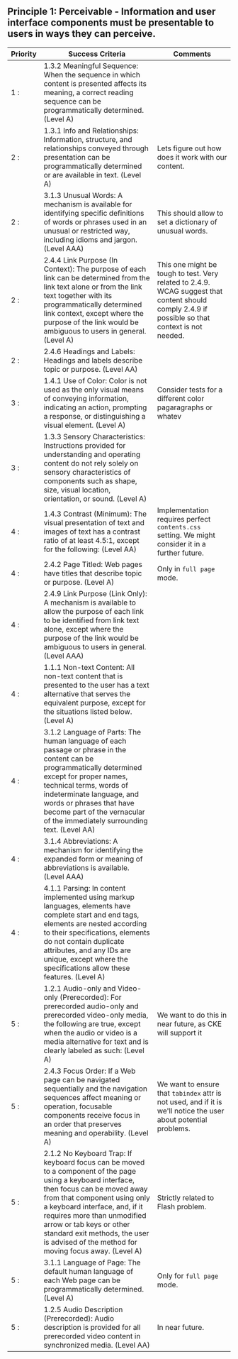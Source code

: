 


## Principle 1: Perceivable - Information and user interface components must be presentable to users in ways they can perceive.

Priority  | Success Criteria | Comments
------------- | ------------- | -------------
1 :  | 1.3.2 Meaningful Sequence: When the sequence in which content is presented affects its meaning, a correct reading sequence can be programmatically determined. (Level A) |
2 :  | 1.3.1 Info and Relationships: Information, structure, and relationships conveyed through presentation can be programmatically determined or are available in text. (Level A) | Lets figure out how does it work with our content.
2 :  | 3.1.3 Unusual Words: A mechanism is available for identifying specific definitions of words or phrases used in an unusual or restricted way, including idioms and jargon. (Level AAA) | This should allow to set a dictionary of unusual words.
2 :  | 2.4.4 Link Purpose (In Context): The purpose of each link can be determined from the link text alone or from the link text together with its programmatically determined link context, except where the purpose of the link would be ambiguous to users in general. (Level A) | This one might be tough to test. Very related to 2.4.9. WCAG suggest that content should comply 2.4.9 if possible so that context is not needed.
2 :  | 2.4.6 Headings and Labels: Headings and labels describe topic or purpose. (Level AA) |
3 :  | 1.4.1 Use of Color: Color is not used as the only visual means of conveying information, indicating an action, prompting a response, or distinguishing a visual element. (Level A) | Consider tests for a different color pagaragraphs or whatev
3 :  | 1.3.3 Sensory Characteristics: Instructions provided for understanding and operating content do not rely solely on sensory characteristics of components such as shape, size, visual location, orientation, or sound. (Level A) |
4 :  | 1.4.3 Contrast (Minimum): The visual presentation of text and images of text has a contrast ratio of at least 4.5:1, except for the following: (Level AA) | Implementation requires perfect `contents.css` setting. We might consider it in a further future.
4 :  | 2.4.2 Page Titled: Web pages have titles that describe topic or purpose. (Level A) | Only in `full page` mode.
4 :  | 2.4.9 Link Purpose (Link Only): A mechanism is available to allow the purpose of each link to be identified from link text alone, except where the purpose of the link would be ambiguous to users in general. (Level AAA)
4 :  | 1.1.1 Non-text Content: All non-text content that is presented to the user has a text alternative that serves the equivalent purpose, except for the situations listed below. (Level A) |
4 :  | 3.1.2 Language of Parts: The human language of each passage or phrase in the content can be programmatically determined except for proper names, technical terms, words of indeterminate language, and words or phrases that have become part of the vernacular of the immediately surrounding text. (Level AA) |
4 :  | 3.1.4 Abbreviations: A mechanism for identifying the expanded form or meaning of abbreviations is available. (Level AAA) |
4 :  | 4.1.1 Parsing: In content implemented using markup languages, elements have complete start and end tags, elements are nested according to their specifications, elements do not contain duplicate attributes, and any IDs are unique, except where the specifications allow these features. (Level A) |
5 :  | 1.2.1 Audio-only and Video-only (Prerecorded): For prerecorded audio-only and prerecorded video-only media, the following are true, except when the audio or video is a media alternative for text and is clearly labeled as such: (Level A) | We want to do this in near future, as CKE will support it
5 :  | 2.4.3 Focus Order: If a Web page can be navigated sequentially and the navigation sequences affect meaning or operation, focusable components receive focus in an order that preserves meaning and operability. (Level A) | We want to ensure that `tabindex` attr is not used, and if it is we'll notice the user about potential problems.
5 :  | 2.1.2 No Keyboard Trap: If keyboard focus can be moved to a component of the page using a keyboard interface, then focus can be moved away from that component using only a keyboard interface, and, if it requires more than unmodified arrow or tab keys or other standard exit methods, the user is advised of the method for moving focus away. (Level A) | Strictly related to Flash problem.
5 :  | 3.1.1 Language of Page: The default human language of each Web page can be programmatically determined. (Level A) | Only for `full page` mode.
5 :  | 1.2.5 Audio Description (Prerecorded): Audio description is provided for all prerecorded video content in synchronized media. (Level AA) | In near future.
